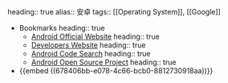 heading:: true
alias:: 安卓
tags:: [[Operating System]], [[Google]]

- Bookmarks
  heading:: true
	- [Android Official Website](https://www.android.com/)
	  heading:: true
	- [Developers Website](https://developer.android.com/)
	  heading:: true
	- [Android Code Search](https://cs.android.com/)
	  heading:: true
	- [Android Open Source Project](https://source.android.com/)
	  heading:: true
- {{embed ((678406bb-e078-4c66-bcb0-8812730918aa))}}